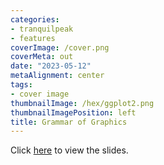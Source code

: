 ```yaml
---
categories:
- tranquilpeak
- features
coverImage: /cover.png
coverMeta: out
date: "2023-05-12"
metaAlignment: center
tags:
- cover image
thumbnailImage: /hex/ggplot2.png
thumbnailImagePosition: left
title: Grammar of Graphics 
---
```


Click [here](/slides/yourturn/10_YourTurn.html) to view the slides.